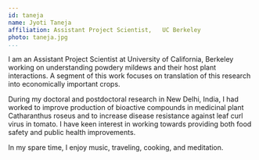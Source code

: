 ```yaml
---
id: taneja
name: Jyoti Taneja
affiliation: Assistant Project Scientist,	UC Berkeley
photo: taneja.jpg
...
```


I am an Assistant Project Scientist at University of California, Berkeley working on understanding powdery mildews and their host plant interactions. A segment of this work focuses on translation of this research into economically important crops.

During my doctoral and postdoctoral research in New Delhi, India, I had worked to improve production of bioactive compounds in medicinal plant Catharanthus roseus and to increase disease resistance against leaf curl virus in tomato. I have keen interest in working towards providing both food safety and public health improvements.

In my spare time, I enjoy music, traveling, cooking, and meditation.
